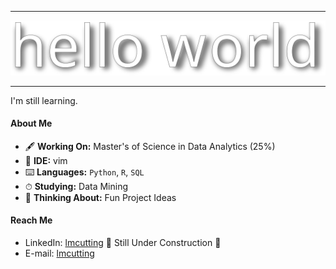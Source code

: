 -----------------------------------

![](/helloworld.svg)

-----------------------------------

I'm still learning.

#### About Me
* 🖋 **Working On:** Master's of Science in Data Analytics (25%)
* 🤍 **IDE:** vim
* ⌨️ **Languages:** `Python`, `R`, `SQL`
* ⏱ **Studying:** Data Mining
* 💭 **Thinking About:** Fun Project Ideas

#### Reach Me
* LinkedIn: [lmcutting]() 🚧 Still Under Construction 🚧
* E-mail: [lmcutting](mailto:lmcutting@gmail.com?subject=[GitHub]%20Let's%20Chat)
